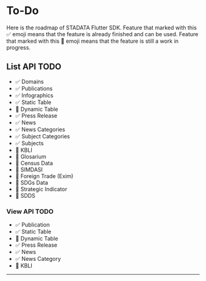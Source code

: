 # To-Do

Here is the roadmap of STADATA Flutter SDK. Feature that marked with this ✅ emoji means that the feature is already finished and can be used. Feature that marked with this 🔄 emoji means that the feature is still a work in progress.

## List API TODO

- ✅ Domains
- ✅ Publications
- ✅ Infographics
- ✅ Static Table
- 🔄 Dynamic Table
- ✅ Press Release
- ✅ News
- ✅ News Categories
- ✅ Subject Categories
- ✅ Subjects
- 🔄 KBLI
- 🔄 Glosarium
- 🔄 Census Data
- 🔄 SIMDASI
- 🔄 Foreign Trade (Exim)
- 🔄 SDGs Data
- 🔄 Strategic Indicator
- 🔄 SDDS

### View API TODO

- ✅ Publication
- ✅ Static Table
- 🔄 Dynamic Table
- ✅ Press Release
- ✅ News
- ✅ News Category
- 🔄 KBLI

---

